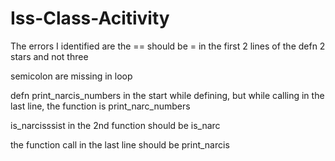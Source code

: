 # Iss-Class-Acitivity

The errors I identified are the == should be = in the first 2 lines of the defn
2 stars and not three

semicolon are missing in loop

defn print_narcis_numbers in the start while defining, but while calling in the last line, the function is print_narc_numbers

is_narcisssist in the 2nd function should be is_narc

the function call in the last line should be print_narcis
